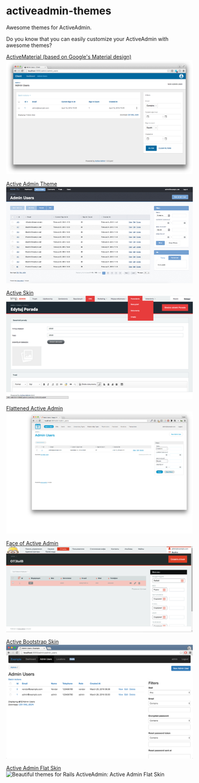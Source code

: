 # activeadmin-themes
Awesome themes for ActiveAdmin.

Do you know that you can easily customize your ActiveAdmin with awesome themes? 

[ActiveMaterial (based on Google's Material design)](https://github.com/vigetlabs/active_material)
![Beautiful themes for Rails ActiveAdmin: ActiveMaterial, based on Google's Material design](img/active_material.png)

[Active Admin Theme](https://github.com/activeadmin-plugins/active_admin_theme)
![Beautiful themes for Rails ActiveAdmin: Active Admin Theme](img/active_admin_theme.png)

[Active Skin](https://github.com/rstgroup/active_skin)
![Beautiful themes for Rails ActiveAdmin: Active Skin](img/active_skin.png)

[Flattened Active Admin](https://github.com/Papercloud/flattened_active_admin)
![Beautiful themes for Rails ActiveAdmin: Flattened Active Admin](img/flattened_active_admin.png)

[Face of Active Admin](https://github.com/kvokka/face_of_active_admin)
![Beautiful themes for Rails ActiveAdmin: Face of Active Admin](img/face_of_active_admin.png)

[Active Bootstrap Skin](https://github.com/vinhnglx/active_bootstrap_skin)
![Beautiful themes for Rails ActiveAdmin: Active Bootstrap Skin](img/active_bootstrap_skin.png)

[Active Admin Flat Skin](https://github.com/ayann/active_admin_flat_skin)
![Beautiful themes for Rails ActiveAdmin: Active Admin Flat Skin](img/active_admin_flat_skin.png)